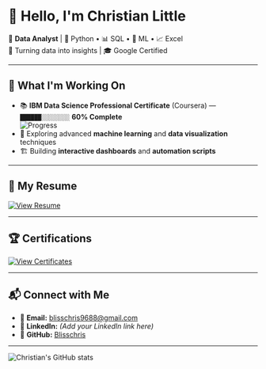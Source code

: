 # 👋 Hello, I'm Christian Little

💼 **Data Analyst** | 🐍 Python • 📊 SQL • 🤖 ML • 📈 Excel  
🎯 Turning data into insights | 🎓 Google Certified

---

## 🚀 What I'm Working On
- 📚 **IBM Data Science Professional Certificate** (Coursera) — `██████░░░░░░░░` **60% Complete**  
  ![Progress](https://img.shields.io/badge/Coursera_Progress-60%25-blue?style=for-the-badge)  
- 🧠 Exploring advanced **machine learning** and **data visualization** techniques  
- 🏗️ Building **interactive dashboards** and **automation scripts**  

---

## 📄 My Resume
[![View Resume](https://img.shields.io/badge/View-Resume-blue?style=for-the-badge)](https://bit.ly/ChrisLittleResume)

---

## 🏆 Certifications
[![View Certificates](https://img.shields.io/badge/View-Certificates-green?style=for-the-badge)](https://github.com/Blisschris/Google-Certificates)

---

## 📬 Connect with Me
- 📧 **Email:** [blisschris9688@gmail.com](mailto:blisschris9688@gmail.com)  
- 💼 **LinkedIn:** *(Add your LinkedIn link here)*  
- 🐙 **GitHub:** [Blisschris](https://github.com/Blisschris)  

---

<!-- Optional GitHub Stats Section -->
![Christian's GitHub stats](https://github-readme-stats.vercel.app/api?username=Blisschris&show_icons=true&theme=tokyonight)
